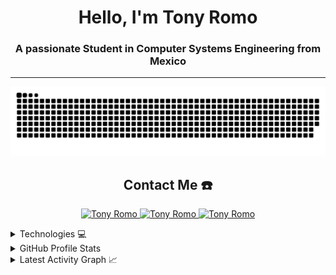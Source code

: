 <html lang="en">
<head>
  <meta charset="UTF-8">
  <meta name="viewport" content="width=device-width, initial-scale=1.0">
<!--   <title>Azzar - Freelance Developer</title> -->
</head>
<body>

<div align="center">
  <span>
    <h1 align="center">Hello, I'm Tony Romo</h1>
<h3 align="center">A passionate Student in Computer Systems Engineering from Mexico</h3>
  </span>
</div>
<hr>
<div align="center">
  <a href="https://Romo55s.github.io/Romo55s/">
    <img src="https://github.com/Romo55s/Romo55s/blob/main/assets/snake.svg" alt="snake">
  </a>
</div>
  <div align="center">
    <h2>Contact Me ☎️</h2>
    <p>
      <a href="mailto:jimenez.romo.jose.antonio@gmail.com" target="_blank">
        <img src="https://img.shields.io/badge/gmail-EA4335.svg?style=for-the-badge&logo=gmail&logoColor=white" alt="Tony Romo" height="30">
      </a>
      <a href="https://www.linkedin.com/in/tony55s/" target="_blank">
        <img src="https://img.shields.io/badge/linkedin-%231DA1F2.svg?style=for-the-badge&logo=linkedin&logoColor=white" alt="Tony Romo" height="30">
      </a>
      <a href="https://instagram.com/tony_jimenez_romo" target="_blank">
        <img src="https://img.shields.io/badge/instagram-%23E4405F.svg?style=for-the-badge&logo=Instagram&logoColor=white" alt="Tony Romo" height="30">
      </a>
    </p>
  </div>
<details>
<summary>Technologies 💻</summary>
    <div align="center">
  <h3 align="center">Mobile Development</h3>
  <p align="center">
    <a href="https://developer.android.com" target="_blank" rel="noreferrer">
      <img src="https://raw.githubusercontent.com/devicons/devicon/master/icons/android/android-original-wordmark.svg" alt="android" width="40" height="40"/>
    </a>
    <a href="https://flutter.dev" target="_blank" rel="noreferrer">
      <img src="https://www.vectorlogo.zone/logos/flutterio/flutterio-icon.svg" alt="flutter" width="40" height="40"/>
    </a>
  </p>

  <h3 align="center">Web Development</h3>
  <p align="center">
    <a href="https://angular.io" target="_blank" rel="noreferrer">
      <img src="https://angular.io/assets/images/logos/angular/angular.svg" alt="angular" width="40" height="40"/>
    </a>
    <a href="https://www.w3schools.com/cpp/" target="_blank" rel="noreferrer">
      <img src="https://raw.githubusercontent.com/devicons/devicon/master/icons/cplusplus/cplusplus-original.svg" alt="cplusplus" width="40" height="40"/>
    </a>
    <a href="https://www.w3schools.com/css/" target="_blank" rel="noreferrer">
      <img src="https://raw.githubusercontent.com/devicons/devicon/master/icons/css3/css3-original-wordmark.svg" alt="css3" width="40" height="40"/>
    </a>
    <a href="https://www.figma.com/" target="_blank" rel="noreferrer"></a>
    <a href="https://www.w3.org/html/" target="_blank" rel="noreferrer">
      <img src="https://raw.githubusercontent.com/devicons/devicon/master/icons/html5/html5-original-wordmark.svg" alt="html5" width="40" height="40"/>
    </a>
    <a href="https://developer.mozilla.org/en-US/docs/Web/JavaScript" target="_blank" rel="noreferrer">
      <img src="https://raw.githubusercontent.com/devicons/devicon/master/icons/javascript/javascript-original.svg" alt="javascript" width="40" height="40"/>
    </a>
    <a href="https://reactjs.org/" target="_blank" rel="noreferrer">
      <img src="https://raw.githubusercontent.com/devicons/devicon/master/icons/react/react-original-wordmark.svg" alt="react" width="40" height="40"/>
    </a>
    <a href="https://www.typescriptlang.org/" target="_blank" rel="noreferrer">
      <img src="https://raw.githubusercontent.com/devicons/devicon/master/icons/typescript/typescript-original.svg" alt="typescript" width="40" height="40"/>
    </a>
    <a href="https://vuejs.org/" target="_blank" rel="noreferrer">
      <img src="https://raw.githubusercontent.com/devicons/devicon/master/icons/vuejs/vuejs-original-wordmark.svg" alt="vuejs" width="40" height="40"/>
    </a>
  </p>

<h3 align="center">Design and UI/UX</h3>
  <p align="center">
    <img src="https://www.vectorlogo.zone/logos/figma/figma-icon.svg" alt="figma" width="40" height="40"/>
    <a href="https://www.blender.org/" target="_blank" rel="noreferrer">
      <img src="https://download.blender.org/branding/community/blender_community_badge_white.svg" alt="blender" width="40" height="40"/>
    </a>
    <a href="https://www.adobe.com/in/products/illustrator.html" target="_blank" rel="noreferrer">
      <img src="https://www.vectorlogo.zone/logos/adobe_illustrator/adobe_illustrator-icon.svg" alt="illustrator" width="40" height="40"/>
    </a>
    <a href="https://www.photoshop.com/en" target="_blank" rel="noreferrer">
      <img src="https://raw.githubusercontent.com/devicons/devicon/master/icons/photoshop/photoshop-line.svg" alt="photoshop" width="40" height="40"/>
    </a>
  </p>

  <h3 align="center">Backend Development</h3>
  <p align="center">
    <a href="https://www.java.com" target="_blank" rel="noreferrer">
      <img src="https://raw.githubusercontent.com/devicons/devicon/master/icons/java/java-original.svg" alt="java" width="40" height="40"/>
    </a>
    <a href="https://nodejs.org" target="_blank" rel="noreferrer">
      <img src="https://raw.githubusercontent.com/devicons/devicon/master/icons/nodejs/nodejs-original-wordmark.svg" alt="nodejs" width="40" height="40"/>
    </a>
    <a href="https://www.php.net" target="_blank" rel="noreferrer">
      <img src="https://raw.githubusercontent.com/devicons/devicon/master/icons/php/php-original.svg" alt="php" width="40" height="40"/>
    </a>
    <a href="https://www.python.org" target="_blank" rel="noreferrer">
      <img src="https://raw.githubusercontent.com/devicons/devicon/master/icons/python/python-original.svg" alt="python" width="40" height="40"/>
    </a>
  </p>

  <h3 align="center">Databases</h3>
  <p align="center">
    <a href="https://www.mongodb.com/" target="_blank" rel="noreferrer">
      <img src="https://raw.githubusercontent.com/devicons/devicon/master/icons/mongodb/mongodb-original-wordmark.svg" alt="mongodb" width="40" height="40"/>
    </a>
    <a href="https://www.mysql.com/" target="_blank" rel="noreferrer">
      <img src="https://raw.githubusercontent.com/devicons/devicon/master/icons/mysql/mysql-original-wordmark.svg" alt="mysql" width="40" height="40"/>
    </a>
  </p>

  <h3 align="center">Other Technologies</h3>
  <p align="center">
    <a href="https://bulma.io/" target="_blank" rel="noreferrer">
      <img src="https://raw.githubusercontent.com/gilbarbara/logos/804dc257b59e144eaca5bc6ffd16949752c6f789/logos/bulma.svg" alt="bulma" width="40" height="40"/>
    </a>
    <a href="https://tailwindcss.com/" target="_blank" rel="noreferrer">
      <img src="https://www.vectorlogo.zone/logos/tailwindcss/tailwindcss-icon.svg" alt="tailwind" width="40" height="40"/>
    </a>
    <a href="https://vuetifyjs.com/en/" target="_blank" rel="noreferrer">
      <img src="https://bestofjs.org/logos/vuetify.svg" alt="vuetify" width="40" height="40"/>
    </a>
  </p>
</div>
</details>
<details>
  <summary>GitHub Profile Stats </summary>
  <div align="center">
    <h2>GitHub Stats</h2>
    <details open>
      <summary><h3>Languages</h3></summary>
      <p>
        <a href="https://github.com/Romo55s/">
          <img src="https://github-readme-stats.vercel.app/api/top-langs/?username=Romo55s&langs_count=6&theme=gruvbox&layout=compact&hide_border=true" alt="Romo55s :: overall Top Langs">
        </a>
      </p>
      <p>
        <a href="https://github.com/Romo55s/">
          <img width="45%" src="https://github-profile-summary-cards.vercel.app/api/cards/repos-per-language?username=Romo55s&theme=gruvbox&layout=compact&hide_border=true" alt="Romo55s :: Top Langs by repo">
          <img width="45%" src="https://github-profile-summary-cards.vercel.app/api/cards/most-commit-language?username=Romo55s&theme=gruvbox&layout=compact&hide_border=true" alt="Romo55s :: Top Langs by commit">
        </a>
      </p>
    </details>
    <details open>
      <summary><h3>Statistics</h3></summary>
      <p>
        <a href="https://github.com/Romo55s/">
          <img width="49.5%" src="https://github-readme-stats.vercel.app/api?username=Romo55s&show_icons=true&theme=gruvbox&hide_border=true">
          <img width="49.5%" src="https://github-readme-streak-stats.herokuapp.com/?user=Romo55s&theme=gruvbox&hide_border=true">
        </a>
      </p>
    </details>
  </div>
</details>
<details>
  <summary>Latest Activity Graph 📈</summary>
  <br>
  <h2 align="center">Latest Contribution</h2>
  <a href="https://github.com/ashutosh00710/github-readme-activity-graph">
    <img alt="Romo55's Activity Graph" src="https://github-readme-activity-graph.vercel.app/graph?username=romo55s&theme=github-compact&hide_border=true">
  </a>
  <br>
</details>
